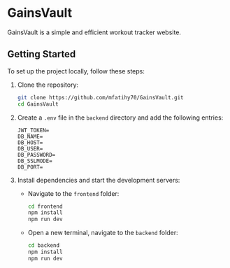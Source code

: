 # GainsVault

GainsVault is a simple and efficient workout tracker website.

## Getting Started

To set up the project locally, follow these steps:

1. Clone the repository:
    ```bash
    git clone https://github.com/mfatihy70/GainsVault.git
    cd GainsVault
    ```

2. Create a `.env` file in the `backend` directory and add the following entries:
    ```
    JWT_TOKEN=
    DB_NAME=
    DB_HOST=
    DB_USER=
    DB_PASSWORD=
    DB_SSLMODE=
    DB_PORT=
    ```

3. Install dependencies and start the development servers:
    - Navigate to the `frontend` folder:
      ```bash
      cd frontend
      npm install
      npm run dev
      ```
    - Open a new terminal, navigate to the `backend` folder:
      ```bash
      cd backend
      npm install
      npm run dev
      ```

